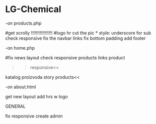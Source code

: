 # LG-Chemical

-on products.php

#get scrolly !!!!!!!!!!!!!!!!!
#logo hr
cut the pic *
style:
    underscore for sub
check responsive
fix the navbar links
fix bottom padding
add footer

-on home.php

#fix news layout
check responsive
products links
product 

>>responsive<<

katalog proizvoda
story
products<<

-on about.html

get new layout
add hrs w logo

GENERAL 

fix responsive
create admin